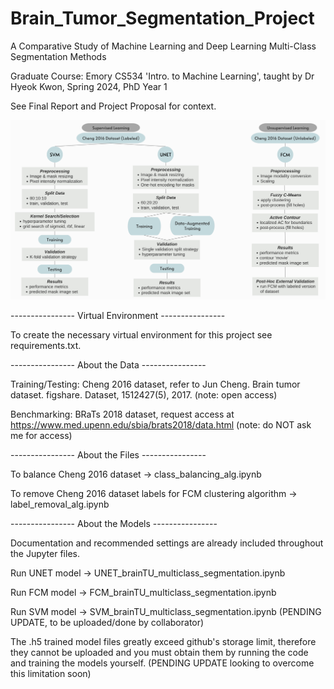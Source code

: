# Brain_Tumor_Segmentation_Project
A Comparative Study of Machine Learning and Deep Learning Multi-Class Segmentation Methods

Graduate Course: Emory CS534 'Intro. to Machine Learning', taught by Dr Hyeok Kwon, Spring 2024, PhD Year 1

See Final Report and Project Proposal for context. 

![segmentation](segmentation.png)

----------------  Virtual Environment ----------------

To create the necessary virtual environment for this project see requirements.txt.

----------------  About the Data ----------------

Training/Testing: Cheng 2016 dataset, refer to Jun Cheng. Brain tumor dataset. figshare. Dataset, 1512427(5), 2017. (note: open access)

Benchmarking: BRaTs 2018 dataset, request access at https://www.med.upenn.edu/sbia/brats2018/data.html (note: do NOT ask me for access)

----------------  About the Files ----------------

To balance Cheng 2016 dataset -> class_balancing_alg.ipynb

To remove Cheng 2016 dataset labels for FCM clustering algorithm -> label_removal_alg.ipynb

----------------  About the Models ----------------

Documentation and recommended settings are already included throughout the Jupyter files. 

Run UNET model -> UNET_brainTU_multiclass_segmentation.ipynb

Run FCM model -> FCM_brainTU_multiclass_segmentation.ipynb

Run SVM model -> SVM_brainTU_multiclass_segmentation.ipynb (PENDING UPDATE, to be uploaded/done by collaborator)

The .h5 trained model files greatly exceed github's storage limit, therefore they cannot be uploaded and you must obtain them by running the code and training the models yourself. (PENDING UPDATE looking to overcome this limitation soon)
